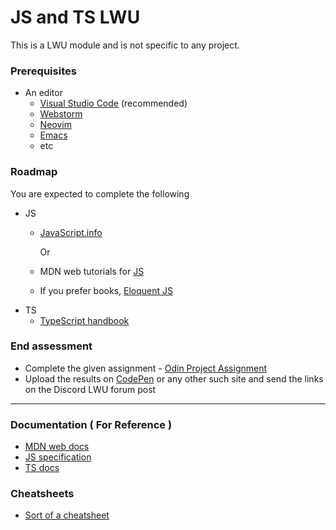 # JS and TS LWU

This is a LWU module and is not specific to any project.

### Prerequisites

- An editor
  - [Visual Studio Code](https://code.visualstudio.com/) (recommended)
  - [Webstorm](https://www.jetbrains.com/webstorm/)
  - [Neovim](https://neovim.io/)
  - [Emacs](https://www.gnu.org/software/emacs/)
  - etc

### Roadmap

You are expected to complete the following

- JS
  - [JavaScript.info](https://javascript.info/)

    Or

  - MDN web tutorials for [JS](https://developer.mozilla.org/en-US/docs/Web/JavaScript/Guide/Introduction)
  - If you prefer books, [Eloquent JS](http://eloquentjavascript.net/)
- TS
  - [TypeScript handbook](https://www.typescriptlang.org/docs/handbook/intro.html)

### End assessment

- Complete the given assignment - [Odin Project Assignment](https://www.theodinproject.com/lessons/node-path-javascript-todo-list)
- Upload the results on [CodePen](https://codepen.io/) or any other such site and send the links on the Discord LWU forum post

---

### Documentation ( For Reference )

- [MDN web docs](https://developer.mozilla.org/en-US/docs/Web/JavaScript)
- [JS specification](https://www.ecma-international.org/publications-and-standards/standards/ecma-262/)
- [TS docs](https://www.typescriptlang.org/docs/)

### Cheatsheets

- [Sort of a cheatsheet](https://learnxinyminutes.com/docs/javascript/)

